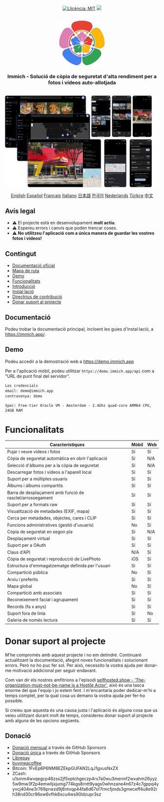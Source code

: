 <p align="center"> 
  <br/>  
  <a href="https://opensource.org/licenses/MIT"><img src="https://img.shields.io/badge/license-MIT-green.svg?color=3F51B5&style=for-the-badge&label=Llicència&logoColor=000000&labelColor=ececec" alt="Llicència: MIT"></a>
  <a href="https://discord.gg/D8JsnBEuKb">
    <img src="https://img.shields.io/discord/979116623879368755.svg?label=Discord&logo=Discord&style=for-the-badge&logoColor=000000&labelColor=ececec" atl="Discord"/>
  </a>
  <br/>  
  <br/>   
</p>

<p align="center">
<img src="design/immich-logo.svg" width="150" title="Iniciar sessió amb URL personalitzada">
</p>
<h3 align="center">Immich - Solució de còpia de seguretat d'alta rendiment per a fotos i vídeos auto-allotjada</h3>
<br/>
<a href="https://immich.app">
<img src="design/immich-screenshots.png" title="Captura de pantalla principal">
</a>
<br/>
<p align="center">
  <a href="README.md">English</a>
  <a href="README_ca_ES.md">Español</a>
  <a href="README_fr_FR.md">Français</a>
  <a href="README_it_IT.md">Italiano</a>
  <a href="README_ja_JP.md">日本語</a>
  <a href="README_ko_KR.md">한국어</a>
  <a href="README_nl_NL.md">Nederlands</a>
  <a href="README_tr_TR.md">Türkçe</a>
  <a href="README_zh_CN.md">中文</a>
</p>

## Avís legal

- ⚠️ El projecte està en desenvolupament **molt actiu**.
- ⚠️ Espereu errors i canvis que poden trencar coses.
- ⚠️ **No utilitzeu l'aplicació com a única manera de guardar les vostres fotos i vídeos!**

## Contingut

- [Documentació oficial](https://immich.app/docs)
- [Mapa de ruta](https://github.com/orgs/immich-app/projects/1)
- [Demo](#demo)
- [Funcionalitats](#funcionalitats)
- [Introducció](https://immich.app/docs/overview/introduction)
- [Instal·lació](https://immich.app/docs/install/requirements)
- [Directrius de contribució](https://immich.app/docs/overview/support-the-project)
- [Donar suport al projecte](#suportar-el-projecte)

## Documentació

Podeu trobar la documentació principal, incloent les guies d'instal·lació, a https://immich.app/.

## Demo

Podeu accedir a la demostració web a https://demo.immich.app

Per a l'aplicació mòbil, podeu utilitzar `https://demo.immich.app/api` com a "URL de punt final del servidor".

```bash title="Credencials de la demo"
Les credencials
email: demo@immich.app
contrasenya: demo
```
```
Spec: Free-tier Oracle VM - Amsterdam - 2.4Ghz quad-core ARM64 CPU, 24GB RAM
```

# Funcionalitats

| Característiques                              | Mòbil  | Web |
| -------------------------------------------- | ------ | --- |
| Pujar i veure vídeos i fotos                  | Sí     | Sí  |
| Còpia de seguretat automàtica en obrir l'aplicació | Sí | N/A |
| Selecció d'àlbums per a la còpia de seguretat | Sí     | N/A |
| Descarregar fotos i vídeos a l'aparell local  | Sí     | Sí  |
| Suport per a múltiples usuaris                | Sí     | Sí  |
| Àlbums i àlbums compartits                    | Sí     | Sí  |
| Barra de desplaçament amb funció de rasclet/arrossegament | Sí | Sí |
| Suport per a formats raw                      | Sí     | Sí  |
| Visualització de metadades (EXIF, mapa)       | Sí     | Sí  |
| Cerca per metadades, objectes, cares i CLIP   | Sí     | Sí  |
| Funcions administratives (gestió d'usuaris)   | No     | Sí  |
| Còpia de seguretat en segon pla               | Sí     | N/A |
| Desplaçament virtual                          | Sí     | Sí  |
| Suport per a OAuth                            | Sí     | Sí  |
| Claus d'API                                   | N/A    | Sí  |
| Còpia de seguretat i reproducció de LivePhoto  | iOS    | Sí  |
| Estructura d'emmagatzematge definida per l'usuari | Sí  | Sí  |
| Compartició pública                           | No     | Sí  |
| Arxiu i preferits                             | Sí     | Sí  |
| Mapa global                                   | No     | Sí  |
| Compartició amb associats                      | Sí     | Sí  |
| Reconeixement facial i agrupament              | Sí     | Sí  |
| Records (fa x anys)                           | Sí     | Sí  |
| Suport fora de línia                          | Sí     | No  |
| Galeria de només lectura                      | Sí     | Sí  |

# Donar suport al projecte

M'he compromès amb aquest projecte i no em detindré. Continuaré actualitzant la documentació, afegint noves funcionalitats i solucionant errors. Però no ho puc fer sol. Per això, necessito la vostra ajuda per donar-me motivació addicional per seguir endavant.

Com van dir els nostres amfitrions a l'episodi [selfhosted.show - 'The-organization-must-not-be-name is a Hostile Actor'](https://selfhosted.show/79?t=1418), això és una tasca enorme del que l'equip i jo estem fent. I m'encantaria poder dedicar-m'hi a temps complet, per la qual cosa us demano la vostra ajuda per fer-ho possible.

Si creieu que aquesta és una causa justa i l'aplicació és alguna cosa que us veieu utilitzant durant molt de temps, considereu donar suport al projecte amb alguna de les opcions següents.

## Donació

- [Donació mensual](https://github.com/sponsors/alextran1502) a través de GitHub Sponsors
- [Donació única](https://github.com/sponsors/alextran1502?frequency=one-time&sponsor=alextran1502) a través de GitHub Sponsors
- [Librepay](https://liberapay.com/alex.tran1502/)
- [buymeacoffee](https://www.buymeacoffee.com/altran1502)
- Bitcoin: 1FvEp6P6NM8EZEkpGUFAN2LqJ1gxusNxZX
- ZCash: u1smm4wvqegcp46zss2jf5xptchgeczp4rx7a0wu3mermf2wxahm26yyz5w9mw3f2p4emwlljxjumg774kgs8rntt9yags0whnzane4n67z4c7gppq4yyvcj404ne3r769prwzd9j8ntvqp44fa6d67sf7rmcfjmds3gmeceff4u8e92rh38nd30cr96xw6vfhk6scu4ws90ldzupr3sz
